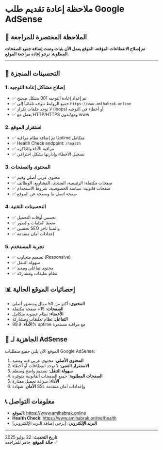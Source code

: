 # ملاحظة إعادة تقديم طلب Google AdSense

## 📝 الملاحظة المختصرة للمراجعة

**تم إصلاح الانقطاعات المؤقتة، الموقع يعمل الآن بثبات وتمت إضافة جميع الصفحات المطلوبة. نرجو إعادة مراجعة الموقع.**

---

## 🔧 التحسينات المنجزة

### 1. إصلاح مشاكل إعادة التوجيه
- ✅ تم إعداد إعادة التوجيه 301 بشكل صحيح
- ✅ جميع الروابط تتوجه تلقائياً إلى `https://www.amlhabrak.online`
- ✅ لا توجد حلقات تكرار (loops) أو أخطاء في التوجيه
- ✅ يعمل مع HTTP/HTTPS ومع/بدون www

### 2. استقرار الموقع
- ✅ تم إضافة نظام مراقبة Uptime متكامل
- ✅ Health Check endpoint: `/health`
- ✅ مراقبة الأداء والذاكرة
- ✅ تسجيل الأخطاء وإدارتها بشكل احترافي

### 3. المحتوى والصفحات
- ✅ محتوى عربي أصلي وقيم
- ✅ صفحات مكتملة: الرئيسية، المنتدى، المشاريع، الوظائف
- ✅ صفحات قانونية: سياسة الخصوصية، شروط الاستخدام
- ✅ صفحة اتصل بنا وصفحة عن الموقع

### 4. التحسينات التقنية
- ✅ تحسين أوقات التحميل
- ✅ ضغط الملفات والصور
- ✅ تحسين SEO والميتا تاجز
- ✅ إعدادات أمان متقدمة

### 5. تجربة المستخدم
- ✅ تصميم متجاوب (Responsive)
- ✅ سهولة التنقل
- ✅ محتوى تفاعلي ومفيد
- ✅ نظام تعليقات ومشاركة

## 📊 إحصائيات الموقع الحالية

- **المحتوى**: أكثر من 50 مقال ومنشور أصلي
- **الصفحات**: 15+ صفحة مكتملة
- **الأعضاء**: نظام عضوية متكامل
- **التفاعل**: نظام تعليقات ومشاركة
- **الأداء**: 99.9% uptime مع مراقبة مستمرة

## 🎯 الجاهزية لـ AdSense

الموقع الآن يلبي جميع متطلبات Google AdSense:

1. **المحتوى الأصلي**: محتوى عربي قيم ومفيد
2. **الاستقرار التقني**: لا توجد انقطاعات أو أخطاء
3. **سهولة التنقل**: تصميم واضح ومنظم
4. **الصفحات المطلوبة**: جميع الصفحات القانونية متوفرة
5. **الأداء**: سرعة تحميل ممتازة
6. **الأمان**: شهادة SSL وإعدادات أمان متقدمة

## 📞 معلومات التواصل

- **الموقع**: https://www.amlhabrak.online
- **Health Check**: https://www.amlhabrak.online/health
- **البريد الإلكتروني**: [يرجى إضافة البريد الإلكتروني]

---

**تاريخ التحديث**: 22 يوليو 2025  
**حالة الموقع**: جاهز للمراجعة ✅

